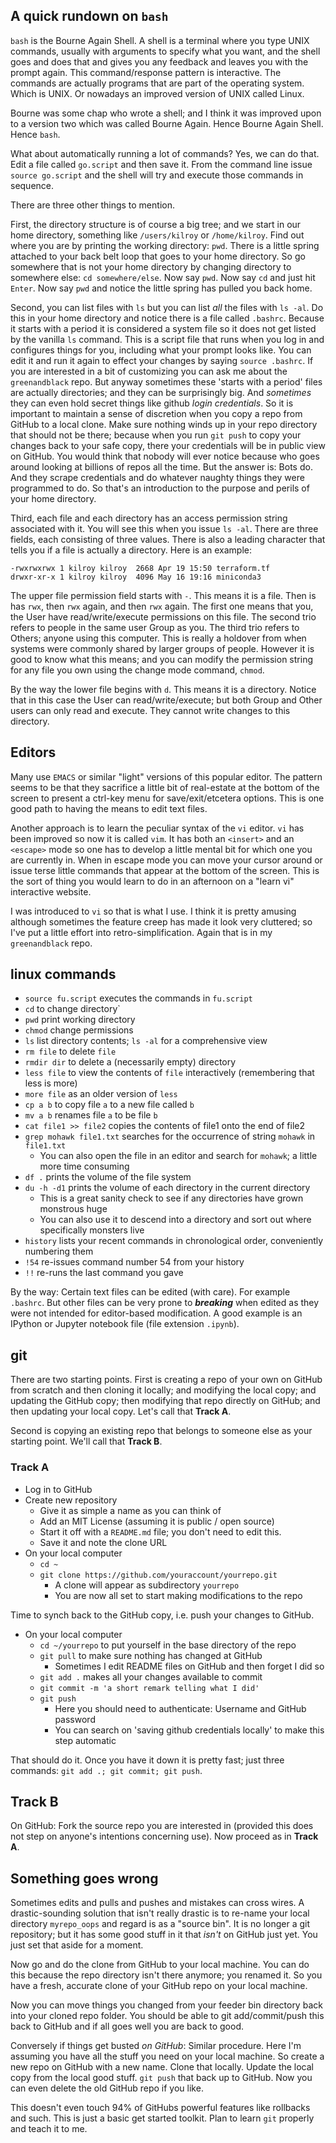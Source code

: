 ## A quick rundown on `bash`

`bash` is the Bourne Again Shell. A shell is a terminal where you type UNIX commands,
usually with arguments to specify what you want, and the shell goes and does that 
and gives you any feedback and leaves you with the prompt again. This command/response
pattern is interactive. The commands are actually programs that are part of the 
operating system. Which is UNIX. Or nowadays an improved version of UNIX called Linux.


Bourne was some chap who wrote a shell; and I think it was improved upon to a version
two which was called Bourne Again. Hence Bourne Again Shell. Hence `bash`. 


What about automatically running a lot of commands? Yes, we can do that. Edit a 
file called `go.script` and then save it. From the command line issue `source go.script`
and the shell will try and execute those commands in sequence.


There are three other things to mention. 


First, the directory structure is of course a big tree; and we start in our
home directory, something like `/users/kilroy` or `/home/kilroy`. Find out
where you are by printing the working directory: `pwd`. There is a little spring
attached to your back belt loop that goes to your home directory. So go
somewhere that is not your home directory by changing directory to somewhere
else: `cd somewhere/else`. Now say `pwd`. Now say `cd` and just hit `Enter`. 
Now say `pwd` and notice the little spring has pulled you back home. 


Second, you can list files with `ls` but you can list *all* the files with
`ls -al`. Do this in your home directory and notice there is a file called
`.bashrc`. Because it starts with a period it is considered a system file 
so it does not get listed by the vanilla `ls` command. This is a script file
that runs when you log in and configures things for you, including what your
prompt looks like. You can edit it and run it again to effect your changes
by saying `source .bashrc`. If you are interested in a bit of customizing
you can ask me about the `greenandblack` repo. But anyway sometimes these
'starts with a period' files are actually directories; and they can be 
surprisingly big. And *sometimes* they can even hold secret things like
github *login credentials*. So it is important to maintain a sense of discretion
when you copy a repo from GitHub to a local clone. Make sure nothing winds 
up in your repo directory that should not be there; because when you run 
`git push` to copy your changes back to your safe copy, there your credentials
will be in public view on GitHub. You would think that nobody will ever notice
because who goes around looking at billions of repos all the time. But the 
answer is: Bots do. And they scrape credentials and do whatever naughty things
they were programmed to do. So that's an introduction to the purpose and perils
of your home directory. 


Third, each file and each directory has an access permission string associated
with it. You will see this when you issue `ls -al`. There are three fields,
each consisting of three values. There is also a leading character that tells
you if a file is actually a directory. Here is an example:


```
-rwxrwxrwx 1 kilroy kilroy  2668 Apr 19 15:50 terraform.tf
drwxr-xr-x 1 kilroy kilroy  4096 May 16 19:16 miniconda3
```


The upper file permission field starts with `-`. This means it is a file. Then is 
has `rwx`, then `rwx` again, and then `rwx` again. The first one means that you,
the User have read/write/execute permissions on this file. The second trio refers
to people in the same user Group as you. The third trio refers to Others; anyone
using this computer. This is really a holdover from when systems were commonly shared
by larger groups of people. However it is good to know what this means; and you can
modify the permission string for any file you own using the change mode command, `chmod`.


By the way the lower file
begins with `d`. This means it is a directory. Notice that in this case the User can
read/write/execute; but both Group and Other users can only read and execute. They 
cannot write changes to this directory. 


## Editors


Many use `EMACS` or similar "light" versions of this popular editor. The pattern seems to be 
that they sacrifice a little bit of real-estate at the bottom of the screen to present a ctrl-key
menu for save/exit/etcetera options. This is one good path to having the means to edit text files.


Another approach is to learn the peculiar syntax of the `vi` editor. `vi` has been improved so 
now it is called `vim`. It has both an `<insert>` and an `<escape>` mode so one has to develop
a little mental bit for which one you are currently in. When in escape mode you can move your 
cursor around or issue terse little commands that appear at the bottom of the screen. This is 
the sort of thing you would learn to do in an afternoon on a "learn vi" interactive website. 


I was introduced to `vi` so that is what I use. I think it is pretty amusing although sometimes
the feature creep has made it look very cluttered; so I've put a little effort into retro-simplification.
Again that is in my `greenandblack` repo. 

## linux commands

- `source fu.script` executes the commands in `fu.script`
- `cd` to change directory`
- `pwd` print working directory
- `chmod` change permissions
- `ls` list directory contents; `ls -al` for a comprehensive view
- `rm file` to delete `file`
- `rmdir dir` to delete a (necessarily empty) directory
- `less file` to view the contents of `file` interactively (remembering that less is more)
- `more file` as an older version of `less`
- `cp a b` to copy file `a` to a new file called `b`
- `mv a b` renames file `a` to be file `b`
- `cat file1 >> file2` copies the contents of file1 onto the end of file2
- `grep mohawk file1.txt` searches for the occurrence of string `mohawk` in `file1.txt`
    - You can also open the file in an editor and search for `mohawk`; a little more time consuming
- `df .` prints the volume of the file system
- `du -h -d1` prints the volume of each directory in the current directory
    - This is a great sanity check to see if any directories have grown monstrous huge
    - You can also use it to descend into a directory and sort out where specifically monsters live
- `history` lists your recent commands in chronological order, conveniently numbering them
- `!54` re-issues command number 54 from your history
- `!!` re-runs the last command you gave


By the way: Certain text files can be edited (with care). For example `.bashrc`. But other files
can be very prone to ***breaking*** when edited as they were not intended for editor-based
modification. A good example is an IPython or Jupyter notebook file (file extension `.ipynb`). 


## git

There are two starting points. First is creating a repo of your own on GitHub from scratch
and then cloning it locally; and modifying the local copy; and updating the GitHub copy; 
then modifying that repo directly on GitHub; and then updating your local copy. Let's call
that **Track A**. 


Second is copying an existing repo that belongs to someone else as your starting point.
We'll call that **Track B**.

### Track A

- Log in to GitHub
- Create new repository
    - Give it as simple a name as you can think of
    - Add an MIT License (assuming it is public / open source)
    - Start it off with a `README.md` file; you don't need to edit this.
    - Save it and note the clone URL
- On your local computer
    - `cd ~`
    - `git clone https://github.com/youraccount/yourrepo.git`
        - A clone will appear as subdirectory `yourrepo`
        - You are now all set to start making modifications to the repo

Time to synch back to the GitHub copy, i.e. push your changes to GitHub.

- On your local computer
    - `cd ~/yourrepo` to put yourself in the base directory of the repo
    - `git pull` to make sure nothing has changed at GitHub
        - Sometimes I edit README files on GitHub and then forget I did so
    - `git add .` makes all your changes available to commit
    - `git commit -m 'a short remark telling what I did'`
    - `git push`
        - Here you should need to authenticate: Username and GitHub password
        - You can search on 'saving github credentials locally' to make this step automatic

That should do it. Once you have it down it is pretty fast; just three commands: `git add .; git commit; git push`.

## Track B

On GitHub: Fork the source repo you are interested in (provided this does not step on anyone's 
intentions concerning use). Now proceed as in **Track A**.


## Something goes wrong


Sometimes edits and pulls and pushes and mistakes can cross wires. A drastic-sounding solution 
that isn't really drastic is to re-name your local directory `myrepo_oops` and regard is as a 
"source bin". It is no longer a git repository; but it has some good stuff in it that *isn't* 
on GitHub just yet. You just set that aside for a moment. 


Now go and do the clone from GitHub to your local machine.
You can do this because the repo directory isn't there anymore; you renamed it.
So you have a fresh, accurate clone of your GitHub repo on your local machine.


Now you can move things you changed from your feeder bin directory back into your cloned repo
folder. You should be able to git add/commit/push this back to GitHub and if all goes well you
are back to good. 


Conversely if things get busted *on GitHub*: Similar procedure. Here I'm assuming you have 
all the stuff you need on your local machine. So create a new repo on GitHub with a new name.
Clone that locally. Update the local copy from the local good stuff. `git push` that back up 
to GitHub. Now you can even delete the old GitHub repo if you like. 


This doesn't even touch 94% of GitHubs powerful features like rollbacks and such. This is just
a basic get started toolkit. Plan to learn `git` properly and teach it to me.












